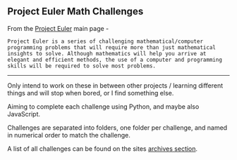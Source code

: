 ## Project Euler Math Challenges


From the [Project Euler](https://projecteuler.net/) main page - 
```
Project Euler is a series of challenging mathematical/computer programming problems that will require more than just mathematical insights to solve. Although mathematics will help you arrive at elegant and efficient methods, the use of a computer and programming skills will be required to solve most problems.
```
---

Only intend to work on these in between other projects / learning different things and will stop when bored, or I find something else.

Aiming to complete each challenge using Python, and maybe also JavaScript.

Challenges are separated into folders, one folder per challenge, and named in numerical order to match the challenge.

A list of all challenges can be found on the sites [archives section](https://projecteuler.net/archives).